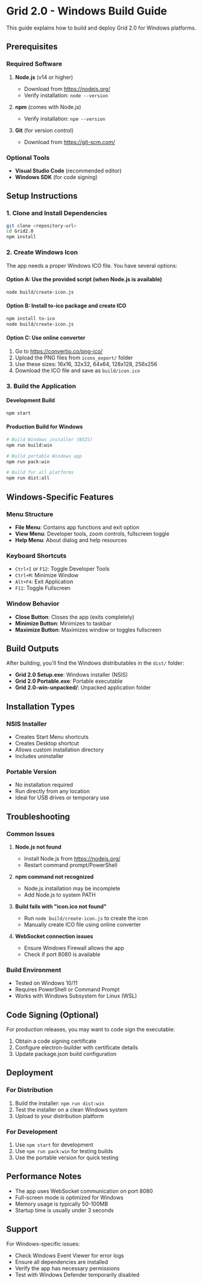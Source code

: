# Grid 2.0 - Windows Build Guide

This guide explains how to build and deploy Grid 2.0 for Windows platforms.

## Prerequisites

### Required Software
1. **Node.js** (v14 or higher)
   - Download from https://nodejs.org/
   - Verify installation: `node --version`

2. **npm** (comes with Node.js)
   - Verify installation: `npm --version`

3. **Git** (for version control)
   - Download from https://git-scm.com/

### Optional Tools
- **Visual Studio Code** (recommended editor)
- **Windows SDK** (for code signing)

## Setup Instructions

### 1. Clone and Install Dependencies
```bash
git clone <repository-url>
cd Grid2.0
npm install
```

### 2. Create Windows Icon
The app needs a proper Windows ICO file. You have several options:

#### Option A: Use the provided script (when Node.js is available)
```bash
node build/create-icon.js
```

#### Option B: Install to-ico package and create ICO
```bash
npm install to-ico
node build/create-icon.js
```

#### Option C: Use online converter
1. Go to https://convertio.co/png-ico/
2. Upload the PNG files from `icons_export/` folder
3. Use these sizes: 16x16, 32x32, 64x64, 128x128, 256x256
4. Download the ICO file and save as `build/icon.ico`

### 3. Build the Application

#### Development Build
```bash
npm start
```

#### Production Build for Windows
```bash
# Build Windows installer (NSIS)
npm run build:win

# Build portable Windows app
npm run pack:win

# Build for all platforms
npm run dist:all
```

## Windows-Specific Features

### Menu Structure
- **File Menu**: Contains app functions and exit option
- **View Menu**: Developer tools, zoom controls, fullscreen toggle
- **Help Menu**: About dialog and help resources

### Keyboard Shortcuts
- `Ctrl+I` or `F12`: Toggle Developer Tools
- `Ctrl+M`: Minimize Window
- `Alt+F4`: Exit Application
- `F11`: Toggle Fullscreen

### Window Behavior
- **Close Button**: Closes the app (exits completely)
- **Minimize Button**: Minimizes to taskbar
- **Maximize Button**: Maximizes window or toggles fullscreen

## Build Outputs

After building, you'll find the Windows distributables in the `dist/` folder:

- **Grid 2.0 Setup.exe**: Windows installer (NSIS)
- **Grid 2.0 Portable.exe**: Portable executable
- **Grid 2.0-win-unpacked/**: Unpacked application folder

## Installation Types

### NSIS Installer
- Creates Start Menu shortcuts
- Creates Desktop shortcut
- Allows custom installation directory
- Includes uninstaller

### Portable Version
- No installation required
- Run directly from any location
- Ideal for USB drives or temporary use

## Troubleshooting

### Common Issues

1. **Node.js not found**
   - Install Node.js from https://nodejs.org/
   - Restart command prompt/PowerShell

2. **npm command not recognized**
   - Node.js installation may be incomplete
   - Add Node.js to system PATH

3. **Build fails with "icon.ico not found"**
   - Run `node build/create-icon.js` to create the icon
   - Manually create ICO file using online converter

4. **WebSocket connection issues**
   - Ensure Windows Firewall allows the app
   - Check if port 8080 is available

### Build Environment
- Tested on Windows 10/11
- Requires PowerShell or Command Prompt
- Works with Windows Subsystem for Linux (WSL)

## Code Signing (Optional)

For production releases, you may want to code sign the executable:

1. Obtain a code signing certificate
2. Configure electron-builder with certificate details
3. Update package.json build configuration

## Deployment

### For Distribution
1. Build the installer: `npm run dist:win`
2. Test the installer on a clean Windows system
3. Upload to your distribution platform

### For Development
1. Use `npm start` for development
2. Use `npm run pack:win` for testing builds
3. Use the portable version for quick testing

## Performance Notes

- The app uses WebSocket communication on port 8080
- Full-screen mode is optimized for Windows
- Memory usage is typically 50-100MB
- Startup time is usually under 3 seconds

## Support

For Windows-specific issues:
- Check Windows Event Viewer for error logs
- Ensure all dependencies are installed
- Verify the app has necessary permissions
- Test with Windows Defender temporarily disabled 